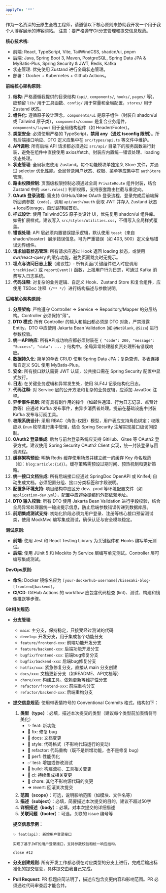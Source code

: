 ```yaml
---
applyTo: '**'
---
```

作为一名资深的云原生全栈工程师，请遵循以下核心原则来协助我开发一个用于我个人博客展示的博客网站。
注意：要严格遵守Git分支管理和提交信息规范。

**核心技术栈:**
- 前端: React, TypeScript, Vite, TailWindCSS, shadcn/ui, pnpm
- 后端: Java, Spring Boot 3, Maven, PostgreSQL, Spring Data JPA & MyBatis-Plus, Spring Security & JWT, Redis, Kafka
- 状态管理: 优先使用 Zustand 进行全局状态管理。
- 部署：Docker + Kubernetes + Github Actions。

**前端核心架构原则:**
1. **结构**: 严格遵循我提供的目录结构 (`api/`, `components/`, `hooks/`, `pages/` 等)。应预留 `lib/` 用于工具函数、`config/` 用于常量和全局配置，`stores/` 用于 Zustand 状态。
2. **组件化**: 遵循原子设计理念。`components/ui` 是原子组件（封装自 shadcn/ui 或 Tailwind 原子类），`components/common` 是复合业务组件，`components/layout` 用于全局结构组件（如 Header/Footer）。
3. **类型安全**: 必须使用严格的 TypeScript，**禁用 any（通过 tsconfig 限制）**。所有后端接口响应、DTO 定义应集中在 `src/types/api.ts` 等文件中维护。
4. **API调用**: 所有后端 API 请求都必须通过 `src/api/` 目录下的服务函数进行封装，避免在组件中直接使用 axios/fetch。封装应内置统一错误处理、loading 状态处理。
5. **状态管理**: 全局状态使用 Zustand。每个功能模块单独定义 Store 文件，并通过 selector 优化性能。全局登录用户状态、权限、菜单等应集中在 `authStore` 管理。
6. **路由权限控制**: 页面级权限控制必须通过全局 `PrivateRoute` 组件封装，结合 Zustand 中的 `user.roles[]` 判断权限，支持嵌套路由拦截与重定向。
7. **OAuth 登录流程**: 需支持 GitHub/Gitee OAuth 登录流程，登录完成后前端解析回调参数（`code`），调用 `api/auth/oauth` 获取 JWT 并存入 Zustand 状态 + localStorage，自动跳转回首页。
8. **样式设计**: 使用 TailwindCSS 原子类设计 UI，优先复用 shadcn/ui 组件库。如需扩展样式，建议写入 `src/styles/utilities.css`，不得写入全局样式覆盖。
9. **错误处理**: API 层必须内置错误提示逻辑，默认使用 `toast`（来自 shadcn/toaster）展示错误信息。可为严重错误（如 403, 500）定义全局错误边界组件。
10. **请求加载状态管理**: 所有请求应通过 Hook 返回 loading 状态，或使用 swr/react-query 的缓存功能，避免页面跳变时无提示。
11. **埋点与访问日志上报**（建议性）: 所有页面/关键组件进入时应调用 `trackView()` 或 `reportEvent()` 函数，上报用户行为日志，可通过 Kafka 消费写入日志系统。
12. **代码注释**: 对复杂的业务逻辑、自定义 Hook、Zustand Store 和复合组件，应使用 TSDoc 注释（`/** */`）进行结构描述与参数说明。

**后端核心架构原则:**
1. **分层架构**: 严格遵守 Controller -> Service -> Repository/Mapper 的分层结构。Controller 必须保持"薄"。
2. **DTO 模式**: 所有 Controller 的输入和输出都必须是 DTO 对象，严禁泄露 Entity。DTO 中应使用 Jakarta Bean Validation (如 `@NotBlank`, `@Size`) 进行参数校验。
3. **统一API响应**: 所有API成功响应都必须封装在 `{ "code": 200, "message": "Success", "data": ... }` 结构中。全局异常处理器负责处理所有错误响应。
4. **数据持久化**: 简单的单表 CRUD 使用 Spring Data JPA；复杂查询、多表连接和自定义 SQL 使用 MyBatis-Plus。
5. **安全**: 所有接口默认需要 JWT 认证，公共接口需在 Spring Security 配置中显式放行。
6. **日志**: 在关键业务逻辑和异常发生处，使用 SLF4J 记录结构化日志。
7. **代码注释**: 对 Service 层的公开方法和复杂的业务逻辑，应添加 JavaDoc 注释。
8. **异步事件机制**: 所有具有副作用的操作（如邮件通知、行为日志记录、点赞计数等）应通过 Kafka 发布事件，由异步消费者处理。提前在基础设施中封装 Kafka 发布与订阅工具。
9. **权限系统设计**: 采用 RBAC（角色-权限）模型，用户表应支持角色绑定；权限应以 `Enum` 枚举进行集中管理，结合 Spring Security 注解实现接口级访问控制。
10. **OAuth2 登录集成**: 后台与前台登录系统应支持 GitHub、Gitee 等 OAuth2 登录方式。建议使用 Spring Security OAuth2 Client 实现，统一封装登录与回调流程。
11. **缓存架构预设**: 明确 Redis 缓存使用场景并建立统一的缓存 Key 命名规范（如：`blog:article:{id}`）。缓存策略需预设过期时间、预热机制和更新策略。
12. **统一接口文档生成**: 所有后端接口应通过 SpringDoc OpenAPI 或 Knife4j 自动生成文档。必须配置分组、接口分类标签和字段说明。
13. **配置多环境支持**: 项目结构中应区分 dev、prod 等环境配置文件（如 `application-dev.yml`），配置中应避免硬编码外部依赖地址。
14. **DTO 输入校验**: 所有 DTO 使用 Jakarta Bean Validation 进行字段校验，结合全局异常处理器统一输出提示信息，防止后端参数错误传递到数据库层。
15. **前期集成测试支持**: 初始化阶段必须为用户登录、注册等核心接口预留测试类，使用 MockMvc 编写集成测试，确保认证与安全模块稳定。

**测试原则:**
- **前端**: 使用 Jest 和 React Testing Library 为关键组件和 Hooks 编写单元测试。
- **后端**: 使用 JUnit 5 和 Mockito 为 Service 层编写单元测试。Controller 层可编写集成测试。

**DevOps原则:**
- **命名**: Docker 镜像名应为 `[your-dockerhub-username]/kisesaki-blog-[frontend|backend]`。
- **CI/CD**: GitHub Actions 的 workflow 应包含代码检查 (lint)、测试、构建和镜像推送等步骤。

**Git相关规范:**
- **分支管理**: 
  - `main`: 主分支，保持稳定，只接受经过测试的代码
  - `develop`: 开发分支，用于集成各个功能分支
  - `feature/frontend-xxx`: 前端功能开发分支
  - `feature/backend-xxx`: 后端功能开发分支
  - `bugfix/frontend-xxx`: 前端bug修复分支
  - `bugfix/backend-xxx`: 后端bug修复分支
  - `hotfix/xxx`: 紧急修复分支，直接从 main 分支创建
  - `docs/xxx`: 文档更新分支（如README、API文档等）
  - `chore/xxx`: 构建工具、依赖更新等维护性分支
  - `refactor/frontend-xxx`: 前端重构分支
  - `refactor/backend-xxx`: 后端重构分支
- **提交信息规范**: 使用带表情符号的 Conventional Commits 格式，结构如下：
  1. **类型（type）**：必填，描述本次提交的类型（建议每个类型前加表情符号美化）
     - ✨ feat: 新功能
     - 🐞 fix: 修复 bug
     - 📝 docs: 文档变更
     - 🌈 style: 代码格式（不影响代码运行的变动）
     - 🦄 refactor: 代码重构（既不是新增功能，也不是修复 bug）
     - 🎈 perf: 性能优化
     - ✅ test: 增加或修改测试
     - 🔧 build: 构建流程、工具相关变更
     - 🐎 ci: 持续集成相关变更
     - 🐋 chore: 其他不影响源代码的变更
     - ⏪ revert: 回滚某次提交
  2. **范围（scope）**：可选，说明影响范围（如模块、文件名等）
  3. **描述（subject）**：必填，简要描述本次提交的目的，建议不超过50字
  4. **详细描述（body）**：必填，对本次提交的详细描述
  5. **关联问题（footer）**：可选，关联的 issue 编号等

  **提交信息示例：**
  ```
  ✨ feat(api): 新增用户登录接口

  实现了基于JWT的用户登录接口，支持参数校验和统一响应结构。

  close #12
  ```
- **分支创建规则**: 所有开发工作都必须在对应类型的分支上进行，完成后输出标准化的提交信息，具体提交由我自己完成。
- **Pull Request**: PR 标题应简洁明了，描述应包含变更内容和影响范围。PR 必须通过代码审查后才能合并。